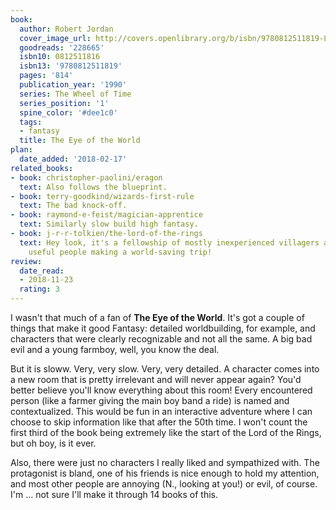 ```yaml
---
book:
  author: Robert Jordan
  cover_image_url: http://covers.openlibrary.org/b/isbn/9780812511819-L.jpg
  goodreads: '228665'
  isbn10: 0812511816
  isbn13: '9780812511819'
  pages: '814'
  publication_year: '1990'
  series: The Wheel of Time
  series_position: '1'
  spine_color: '#dee1c0'
  tags:
  - fantasy
  title: The Eye of the World
plan:
  date_added: '2018-02-17'
related_books:
- book: christopher-paolini/eragon
  text: Also follows the blueprint.
- book: terry-goodkind/wizards-first-rule
  text: The bad knock-off.
- book: raymond-e-feist/magician-apprentice
  text: Similarly slow build high fantasy.
- book: j-r-r-tolkien/the-lord-of-the-rings
  text: Hey look, it's a fellowship of mostly inexperienced villagers and then some
    useful people making a world-saving trip!
review:
  date_read:
  - 2018-11-23
  rating: 3
---
```


I wasn't that much of a fan of **The Eye of the World**. It's got a couple of things that make it good Fantasy: detailed
worldbuilding, for example, and characters that were clearly recognizable and not all the same. A big bad evil and a
young farmboy, well, you know the deal.

But it is sloww. Very, very slow. Very, very detailed. A character comes into a new room that is pretty irrelevant and
will never appear again? You'd better believe you'll know everything about this room! Every encountered person (like a
farmer giving the main boy band a ride) is named and contextualized. This would be fun in an interactive adventure where
I can choose to skip information like that after the 50th time. I won't count the first third of the book being
extremely like the start of the Lord of the Rings, but oh boy, is it ever.

Also, there were just no characters I really liked and sympathized with. The protagonist is bland, one of his friends is
nice enough to hold my attention, and most other people are annoying (N., looking at you!) or evil, of course. I'm … not
sure I'll make it through 14 books of this.
